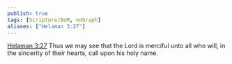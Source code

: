 ```yaml
---
publish: true
tags: [Scripture/BoM, noGraph]
aliases: ["Helaman 3:27"]
---
```

[Helaman 3:27](https://churchofjesuschrist.org/study/scriptures/bofm/hel/3?lang=eng&id=p27#p27) Thus we may see that the Lord is merciful unto all who will, in the sincerity of their hearts, call upon his holy name.

